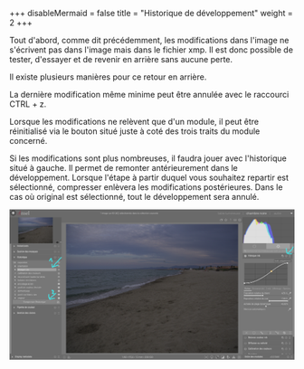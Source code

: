 +++
disableMermaid = false
title = "Historique de développement"
weight = 2
+++

Tout d'abord, comme dit précédemment, les modifications dans l'image ne
s'écrivent pas dans l'image mais dans le fichier xmp. Il est donc
possible de tester, d'essayer et de revenir en arrière sans aucune
perte.

Il existe plusieurs manières pour ce retour en arrière.

La  dernière  modification  même  minime peut  être  annulée  avec  le
raccourci CTRL + z.

Lorsque les modifications ne relèvent que d'un module, il peut être
réinitialisé via le bouton situé juste à coté des trois traits du module
concerné.

Si les modifications sont plus nombreuses, il faudra jouer avec
l'historique situé à gauche. Il permet de remonter antérieurement dans
le développement. Lorsque l'étape à partir duquel vous souhaitez
repartir est sélectionné, compresser enlèvera les modifications
postérieures. Dans le cas où original est sélectionné, tout le
développement sera annulé.

![Vue chambre noire](annuler.png?classes=shadow&height=500px)
